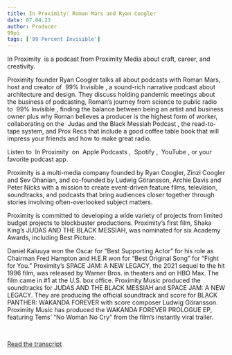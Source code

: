 ```yaml
---
title: In Proximity: Roman Mars and Ryan Coogler
date: 07.04.23
author: Producer
99pi
tags: ['99 Percent Invisible']
---
```


In Proximity
 is a podcast from Proximity Media about craft, career, and creativity.


Proximity founder Ryan Coogler talks all about podcasts with Roman Mars, host and creator of 
99% Invisible
, a sound-rich narrative podcast about architecture and design. They discuss holding pandemic meetings about the business of podcasting, Roman’s journey from science to public radio to 
99% Invisible
, finding the balance between being an artist and business owner plus why Roman believes a producer is the highest form of worker, collaborating on the 
Judas and the Black Messiah Podcast
, the read-to-tape system, and Prox Recs that include a good coffee table book that will impress your friends and how to make great radio.


Listen to
 In Proximity
 on 
Apple Podcasts
, 
Spotify
, 
YouTube
, or your favorite podcast app.


Proximity is a multi-media company founded by Ryan Coogler, Zinzi Coogler and Sev Ohanian, and co-founded by Ludwig Göransson, Archie Davis and Peter Nicks with a mission to create event-driven feature films, television, soundtracks, and podcasts that bring audiences closer together through stories involving often-overlooked subject matters.


Proximity is committed to developing a wide variety of projects from limited budget projects to blockbuster productions. Proximity’s first film, Shaka King’s JUDAS AND THE BLACK MESSIAH, was nominated for six Academy Awards, including Best Picture.


Daniel Kaluuya won the Oscar for “Best Supporting Actor” for his role as Chairman Fred Hampton and H.E.R won for “Best Original Song” for “Fight for You.” Proximity’s SPACE JAM: A NEW LEGACY, the 2021 sequel to the hit 1996 film, was released by Warner Bros. in theaters and on HBO Max. The film came in #1 at the U.S. box office. Proximity Music produced the soundtracks for JUDAS AND THE BLACK MESSIAH and SPACE JAM: A NEW LEGACY. They are producing the official soundtrack and score for BLACK PANTHER: WAKANDA FOREVER with score composer Ludwig Göransson. Proximity Music has produced the WAKANDA FOREVER PROLOGUE EP, featuring Tems’ “No Woman No Cry” from the film’s instantly viral trailer.


﻿

[Read the transcript](./In_Proximity:_Roman_Mars_and_Ryan_Coogler_transcript.md)